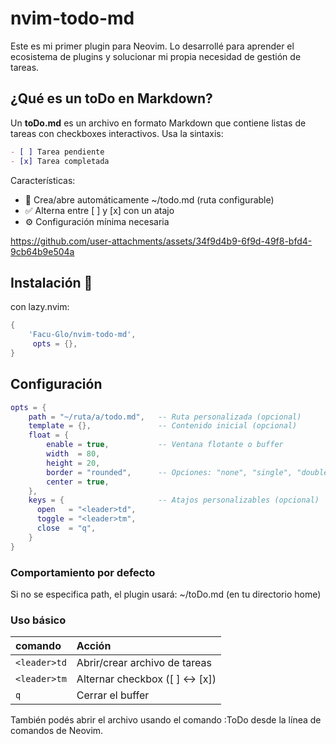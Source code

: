 # nvim-todo-md
Este es mi primer plugin para Neovim. Lo desarrollé para aprender el ecosistema de plugins y solucionar mi propia necesidad de gestión de tareas.

## ¿Qué es un toDo en Markdown?
Un **toDo.md** es un archivo en formato Markdown que contiene listas de tareas con checkboxes interactivos. Usa la sintaxis:

```markdown
- [ ] Tarea pendiente
- [x] Tarea completada
```

Características:
- 📂 Crea/abre automáticamente ~/todo.md (ruta configurable)
- ✅ Alterna entre [ ] y [x] con un atajo
- ⚙️ Configuración mínima necesaria

https://github.com/user-attachments/assets/34f9d4b9-6f9d-49f8-bfd4-9cb64b9e504a

## Instalación 🔧
con lazy.nvim:

```lua
{
    'Facu-Glo/nvim-todo-md',
     opts = {},
}
```
## Configuración
```lua
opts = {
    path = "~/ruta/a/todo.md",   -- Ruta personalizada (opcional)
    template = {},               -- Contenido inicial (opcional)
    float = {
        enable = true,           -- Ventana flotante o buffer
        width  = 80,
        height = 20,
        border = "rounded",      -- Opciones: "none", "single", "double", "solid"
        center = true,
    },
    keys = {                     -- Atajos personalizables (opcional)
      open   = "<leader>td",
      toggle = "<leader>tm",
      close  = "q",
    }
}
```
### Comportamiento por defecto
Si no se especifica path, el plugin usará:
~/toDo.md (en tu directorio home)

### Uso básico
| comando                      | Acción                              |
| :----------------------------| :---------------------------------- |
| `<leader>td`                | Abrir/crear archivo de tareas       |
| `<leader>tm`                | Alternar checkbox ([ ] ↔ [x])       |
| `q`                          | Cerrar el buffer                    |

También podés abrir el archivo usando el comando :ToDo desde la línea de comandos de Neovim.
